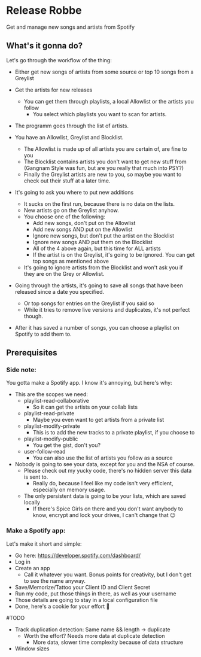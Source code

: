 # Release Robbe
Get and manage new songs and artists from Spotify

## What's it gonna do?
Let's go through the workflow of the thing:

- Either get new songs of artists from some source or top 10 songs from a Greylist

- Get the artists for new releases
    - You can get them through playlists, a local Allowlist or the artists you follow
        - You select which playlists you want to scan for artists.
- The programm goes through the list of artists.
- You have an Allowlist, Greylist and Blocklist.
    - The Allowlist is made up of all artists you are certain of, are fine to you
    - The Blocklist contains artists you don't want to get new stuff from (Gangnam Style was fun, but are you really that much into PSY?)
    - Finally the Greylist artists are new to you, so maybe you want to check out their stuff at a later time.
- It's going to ask you where to put new additions 
    - It sucks on the first run, because there is no data on the lists.
    - New artists go on the Greylist anyhow.
    - You choose one of the following:
        - Add new songs, don't put on the Allowlist
        - Add new songs AND put on the Allowlist
        - Ignore new songs, but don't put the artist on the Blocklist
        - Ignore new songs AND put them on the Blocklist
        - All of the 4 above again, but this time for ALL artists
        - If the artist is on the Greylist, it's going to be ignored. You can get top songs as mentioned above
    - It's going to ignore artists from the Blocklist and won't ask you if they are on the Grey or Allowlist.
- Going through the artists, it's going to save all songs that have been released since a date you specified. 
    - Or top songs for entries on the Greylist if you said so
    - While it tries to remove live versions and duplicates, it's not perfect though.
- After it has saved a number of songs, you can choose a playlist on Spotify to add them to.


## Prerequisites
### Side note:
You gotta make a Spotify app. I know it's annoying, but here's why:
- This are the scopes we need:
    - playlist-read-collaborative
        - So it can get the artists on your collab lists
    - playlist-read-private
        - Maybe you even want to get artists from a private list
    - playlist-modify-private
        - This is to add the new tracks to a private playlist, if you choose to
    - playlist-modify-public
        - You get the gist, don't you?
    - user-follow-read
        - You can also use the list of artists you follow as a source
- Nobody is going to see your data, except for you and the NSA of course.
    - Please check out my yucky code, there's no hidden server this data is sent to.
        - Really do, because I feel like my code isn't very efficient, especially on memory usage.
    - The only persistent data is going to be your lists, which are saved locally
        - If there's Spice Girls on there and you don't want anybody to know, encrypt and lock your drives, I can't change that 😉

### Make a Spotify app:
Let's make it short and simple:
- Go here: https://developer.spotify.com/dashboard/
- Log in
- Create an app
    - Call it whatever you want. Bonus points for creativity, but I don't get to see the name anyway.
- Save/Memorize/Tattoo your Client ID and Client Secret
- Run my code, put those things in there, as well as your username
- Those details are going to stay in a local configuration file
- Done, here's a cookie for your effort 🍪

#TODO
- Track duplication detection: Same name && length -> duplicate
    - Worth the effort? Needs more data at duplicate detection 
        - More data, slower time complexity because of data structure
- Window sizes

